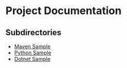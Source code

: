 # Project Documentation

## Subdirectories

- [Maven Sample](./maven-sample/README.md)
- [Python Sample](./python/README.md)
- [Dotnet Sample](./dotnet-sample/README.md)
